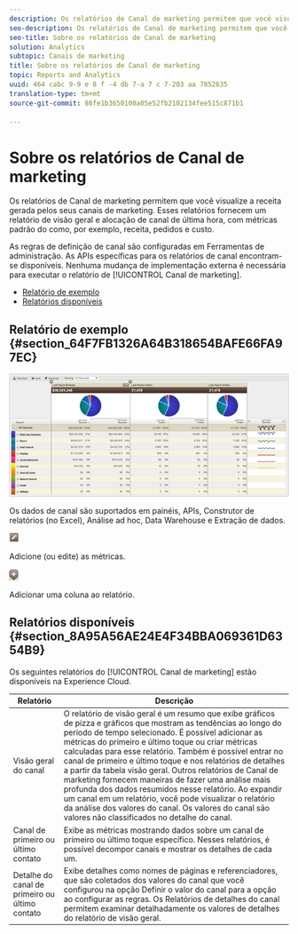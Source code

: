 ```yaml
---
description: Os relatórios de Canal de marketing permitem que você visualize a receita gerada pelos seus canais de marketing. Esses relatórios fornecem um relatório de visão geral e alocação de canal de última hora, com métricas padrão do como, por exemplo, receita, pedidos e custo.
seo-description: Os relatórios de Canal de marketing permitem que você visualize a receita gerada pelos seus canais de marketing. Esses relatórios fornecem um relatório de visão geral e alocação de canal de última hora, com métricas padrão do como, por exemplo, receita, pedidos e custo.
seo-title: Sobre os relatórios de Canal de marketing
solution: Analytics
subtopic: Canais de marketing
title: Sobre os relatórios de Canal de marketing
topic: Reports and Analytics
uuid: 464 cabc 9-9 e 8 f -4 db 7-a 7 c 7-203 aa 7852635
translation-type: tm+mt
source-git-commit: 86fe1b3650100a05e52fb2102134fee515c871b1

---
```



# Sobre os relatórios de Canal de marketing

Os relatórios de Canal de marketing permitem que você visualize a receita gerada pelos seus canais de marketing. Esses relatórios fornecem um relatório de visão geral e alocação de canal de última hora, com métricas padrão do como, por exemplo, receita, pedidos e custo.

As regras de definição de canal são configuradas em Ferramentas de administração. As APIs específicas para os relatórios de canal encontram-se disponíveis. Nenhuma mudança de implementação externa é necessária para executar o relatório de [!UICONTROL Canal de marketing].

* [Relatório de exemplo](../../components/c-marketing-channels/c-overview.md#section_64F7FB1326A64B318654BAFE66FA97EC)
* [Relatórios disponíveis](../../components/c-marketing-channels/c-overview.md#section_8A95A56AE24E4F34BBA069361D6354B9)

## Relatório de exemplo {#section_64F7FB1326A64B318654BAFE66FA97EC}

![](assets/overview.png)

Os dados de canal são suportados em painéis, APIs, Construtor de relatórios (no Excel), Análise ad hoc, Data Warehouse e Extração de dados.

![](assets/metric_edit_icon.png)

Adicione (ou edite) as métricas.

![](assets/add_column_icon.png)

Adicionar uma coluna ao relatório.

## Relatórios disponíveis {#section_8A95A56AE24E4F34BBA069361D6354B9}

Os seguintes relatórios do [!UICONTROL Canal de marketing] estão disponíveis na Experience Cloud.

| Relatório | Descrição |
|--- |--- |
| Visão geral do canal  | O relatório de visão geral é um resumo que exibe gráficos de pizza e gráficos que mostram as tendências ao longo do período de tempo selecionado. É possível adicionar as métricas do primeiro e último toque ou criar métricas calculadas para esse relatório. Também é possível entrar no canal de primeiro e último toque e nos relatórios de detalhes a partir da tabela visão geral. Outros relatórios de Canal de marketing fornecem maneiras de fazer uma análise mais profunda dos dados resumidos nesse relatório.  Ao expandir um canal em um relatório, você pode visualizar o relatório da análise dos valores do canal. Os valores do canal são valores não classificados no detalhe do canal. |
| Canal de primeiro ou último contato | Exibe as métricas mostrando dados sobre um canal de primeiro ou último toque específico. Nesses relatórios, é possível decompor canais e mostrar os detalhes de cada um. |
| Detalhe do canal de primeiro ou último contato | Exibe detalhes como nomes de páginas e referenciadores, que são coletados dos valores do canal que você configurou na opção Definir o valor do canal para a opção ao configurar as regras. Os Relatórios de detalhes do canal permitem examinar detalhadamente os valores de detalhes do relatório de visão geral. |